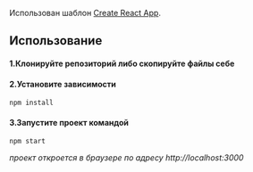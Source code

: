 
Использован шаблон [Create React App](https://github.com/facebookincubator/create-react-app).



## Использование
#### 1.Клонируйте репозиторий либо скопируйте файлы себе
#### 2.Установите зависимости
```
npm install
```
#### 3.Запустите проект командой 
```
npm start
```
*проект откроется в браузере по адресу http://localhost:3000*
